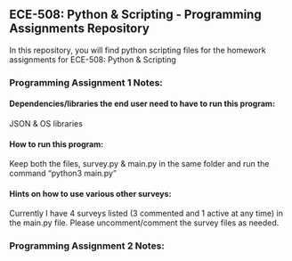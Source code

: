 ## ECE-508: Python & Scripting - Programming Assignments Repository
In this repository, you will find python scripting files for the homework assignments for ECE-508: Python & Scripting

### Programming Assignment 1 Notes:
#### Dependencies/libraries the end user need to have to run this program: 
JSON & OS libraries

#### How to run this program:
Keep both the files, survey.py & main.py in the same folder and run the command “python3 main.py”

#### Hints on how to use various other surveys:
Currently I have 4 surveys listed (3 commented and 1 active at any time) in the main.py file. Please uncomment/comment the survey files as needed.

### Programming Assignment 2 Notes:
